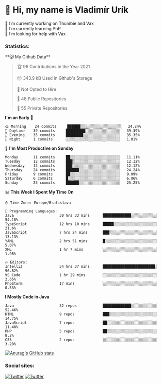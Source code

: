 <h1> 👋 Hi, my name is Vladimír Urík</h1>
<p>
 🔭 I’m currently working on Thumbie and Vax<br>
 🌱 I’m currently learning PhP<br>
 🤔 I’m looking for help with Vax<br>
</p>
<h3>Statistics:</h3>
<!--START_SECTION:waka-->
**🐱 My Github Data** 

> 🏆 96 Contributions in the Year 2021
 > 
> 📦 343.9 kB Used in Github's Storage 
 > 
> 🚫 Not Opted to Hire
 > 
> 📜 48 Public Repositories 
 > 
> 🔑 55 Private Repositories  
 > 
**I'm an Early 🐤** 

```text
🌞 Morning    24 commits     ██████░░░░░░░░░░░░░░░░░░░   24.24% 
🌆 Daytime    39 commits     █████████░░░░░░░░░░░░░░░░   39.39% 
🌃 Evening    35 commits     ████████░░░░░░░░░░░░░░░░░   35.35% 
🌙 Night      1 commits      ░░░░░░░░░░░░░░░░░░░░░░░░░   1.01%

```
📅 **I'm Most Productive on Sunday** 

```text
Monday       11 commits     ██░░░░░░░░░░░░░░░░░░░░░░░   11.11% 
Tuesday      12 commits     ███░░░░░░░░░░░░░░░░░░░░░░   12.12% 
Wednesday    12 commits     ███░░░░░░░░░░░░░░░░░░░░░░   12.12% 
Thursday     24 commits     ██████░░░░░░░░░░░░░░░░░░░   24.24% 
Friday       9 commits      ██░░░░░░░░░░░░░░░░░░░░░░░   9.09% 
Saturday     6 commits      █░░░░░░░░░░░░░░░░░░░░░░░░   6.06% 
Sunday       25 commits     ██████░░░░░░░░░░░░░░░░░░░   25.25%

```


📊 **This Week I Spent My Time On** 

```text
⌚︎ Time Zone: Europe/Bratislava

💬 Programming Languages: 
Java                     30 hrs 33 mins      █████████████░░░░░░░░░░░░   54.18% 
TypeScript               12 hrs 10 mins      █████░░░░░░░░░░░░░░░░░░░░   21.6% 
JavaScript               7 hrs 24 mins       ███░░░░░░░░░░░░░░░░░░░░░░   13.13% 
YAML                     2 hrs 51 mins       █░░░░░░░░░░░░░░░░░░░░░░░░   5.07% 
XML                      1 hr 7 mins         ░░░░░░░░░░░░░░░░░░░░░░░░░   1.98%

🔥 Editors: 
IntelliJ                 54 hrs 37 mins      ████████████████████████░   96.82% 
VS Code                  1 hr 29 mins        ░░░░░░░░░░░░░░░░░░░░░░░░░   2.65% 
PhpStorm                 17 mins             ░░░░░░░░░░░░░░░░░░░░░░░░░   0.53%

```

**I Mostly Code in Java** 

```text
Java                     32 repos            █████████████░░░░░░░░░░░░   52.46% 
HTML                     9 repos             ███░░░░░░░░░░░░░░░░░░░░░░   14.75% 
JavaScript               7 repos             ██░░░░░░░░░░░░░░░░░░░░░░░   11.48% 
PHP                      5 repos             ██░░░░░░░░░░░░░░░░░░░░░░░   8.2% 
CSS                      2 repos             ░░░░░░░░░░░░░░░░░░░░░░░░░   3.28%

```



<!--END_SECTION:waka-->

[![Anurag's GitHub stats](https://github-readme-stats.vercel.app/api?username=vladimir-urik)](https://github.com/anuraghazra/github-readme-stats)

<h3>Social sites:</h3>
<p><a href="https://twitter.com/GGGEDR" target="_blank"><img alt="Twitter" src="https://img.shields.io/badge/twitter-%231DA1F2.svg?&style=for-the-badge&logo=twitter&logoColor=white" /></a> <a href="https://www.reddit.com/user/GGGEDR" target="_blank"><img alt="Twitter" src="https://img.shields.io/badge/reddit-%23FE6262.svg?&style=for-the-badge&logo=reddit&logoColor=white" /></a>
</p>
